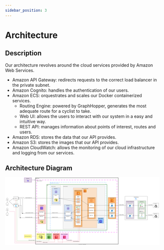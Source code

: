 ```yaml
---
sidebar_position: 3
---
```


# Architecture

## Description

Our architecture revolves around the cloud services provided by Amazon Web Services.

- Amazon API Gateway: redirects requests to the correct load balancer in the private subnet.
- Amazon Cognito: handles the authentication of our users.
- Amazon ECS: orquestrates and scales our Docker containerized services.
  - Routing Engine: powered by GraphHopper, generates the most adequate route for a cyclist to take.
  - Web UI: allows the users to interact with our system in a easy and intuitive way.
  - REST API: manages information about points of interest, routes and users.
- Amazon RDS: stores the data that our API provides.
- Amazon S3: stores the images that our API provides.
- Amazon CloudWatch: allows the monitoring of our cloud infrastructure and logging from our services.

## Architecture Diagram

![Architecture Diagram](/img/architecture_diagram_v2.2.svg)